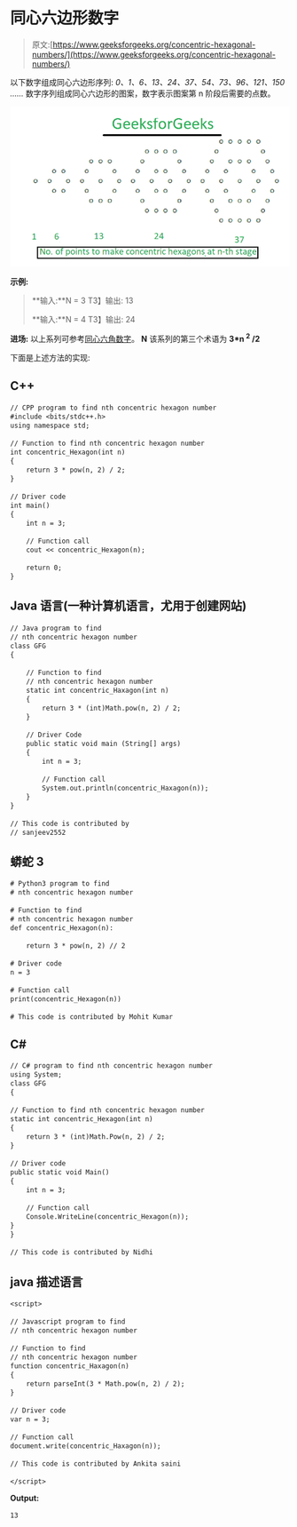 # 同心六边形数字

> 原文:[https://www.geeksforgeeks.org/concentric-hexagonal-numbers/](https://www.geeksforgeeks.org/concentric-hexagonal-numbers/)

以下数字组成同心六边形序列:
*0、1、6、13、24、37、54、73、96、121、150 ……*
数字序列组成同心六边形的图案，数字表示图案第 n 阶段后需要的点数。

![](img/c98eb8b7fea513106c2a6558b8a36b7e.png)

**示例:**

> **输入:**N = 3
> T3】输出: 13
> 
> **输入:**N = 4
> T3】输出: 24

**进场:**
以上系列可参考[同心六角数字](https://oeis.org/A032528)。
**N** 该系列的第三个术语为 **3*n <sup>2</sup> /2**

下面是上述方法的实现:

## C++

```
// CPP program to find nth concentric hexagon number
#include <bits/stdc++.h>
using namespace std;

// Function to find nth concentric hexagon number
int concentric_Hexagon(int n)
{
    return 3 * pow(n, 2) / 2;
}

// Driver code
int main()
{
    int n = 3;

    // Function call
    cout << concentric_Hexagon(n);

    return 0;
}
```

## Java 语言(一种计算机语言，尤用于创建网站)

```
// Java program to find
// nth concentric hexagon number
class GFG
{

    // Function to find
    // nth concentric hexagon number
    static int concentric_Haxagon(int n)
    {
        return 3 * (int)Math.pow(n, 2) / 2;
    }

    // Driver Code
    public static void main (String[] args)
    {
        int n = 3;

        // Function call
        System.out.println(concentric_Haxagon(n));
    }
}

// This code is contributed by
// sanjeev2552
```

## 蟒蛇 3

```
# Python3 program to find
# nth concentric hexagon number

# Function to find
# nth concentric hexagon number
def concentric_Hexagon(n):

    return 3 * pow(n, 2) // 2

# Driver code
n = 3

# Function call
print(concentric_Hexagon(n))

# This code is contributed by Mohit Kumar
```

## C#

```
// C# program to find nth concentric hexagon number
using System;
class GFG
{

// Function to find nth concentric hexagon number
static int concentric_Hexagon(int n)
{
    return 3 * (int)Math.Pow(n, 2) / 2;
}

// Driver code
public static void Main()
{
    int n = 3;

    // Function call
    Console.WriteLine(concentric_Hexagon(n));
}
}

// This code is contributed by Nidhi
```

## java 描述语言

```
<script>

// Javascript program to find
// nth concentric hexagon number

// Function to find
// nth concentric hexagon number
function concentric_Haxagon(n)
{
    return parseInt(3 * Math.pow(n, 2) / 2);
}

// Driver code
var n = 3;

// Function call
document.write(concentric_Haxagon(n));

// This code is contributed by Ankita saini

</script>
```

**Output:** 

```
13
```